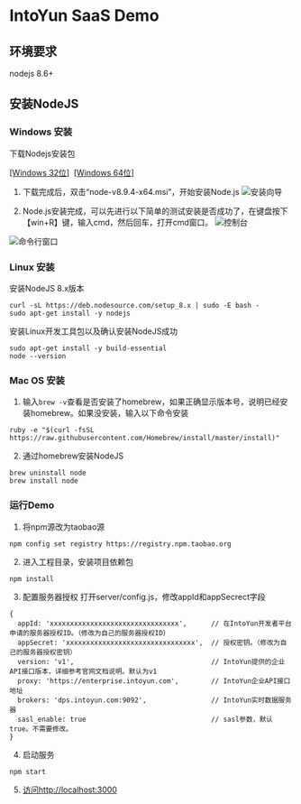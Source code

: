 # IntoYun SaaS Demo

## 环境要求
nodejs 8.6+

## 安装NodeJS

### Windows 安装
下载Nodejs安装包

[[Windows 32位]](https://nodejs.org/dist/v8.9.4/node-v8.9.4-x86.msi)&nbsp;&nbsp;[[Windows 64位]](https://nodejs.org/dist/v8.9.4/node-v8.9.4-x64.msi)

1. 下载完成后，双击“node-v8.9.4-x64.msi”，开始安装Node.js
![安装向导](https://upload-images.jianshu.io/upload_images/2267589-131af95ee6ebc811.png?imageMogr2/auto-orient/strip%7CimageView2/2/w/618)

2. Node.js安装完成，可以先进行以下简单的测试安装是否成功了，在键盘按下【win+R】键，输入cmd，然后回车，打开cmd窗口。
![控制台](https://upload-images.jianshu.io/upload_images/2267589-19531194e378a38a.png?imageMogr2/auto-orient/strip%7CimageView2/2/w/513)

![命令行窗口](https://upload-images.jianshu.io/upload_images/2267589-2c9ced41baca7c1e.png?imageMogr2/auto-orient/strip%7CimageView2/2/w/700)

### Linux 安装
安装NodeJS 8.x版本
```
curl -sL https://deb.nodesource.com/setup_8.x | sudo -E bash -
sudo apt-get install -y nodejs
```

安装Linux开发工具包以及确认安装NodeJS成功
```
sudo apt-get install -y build-essential
node --version
```

### Mac OS 安装
1. 输入`brew -v`查看是否安装了homebrew，如果正确显示版本号，说明已经安装homebrew。如果没安装，输入以下命令安装
```
ruby -e "$(curl -fsSL https://raw.githubusercontent.com/Homebrew/install/master/install)"
```

2. 通过homebrew安装NodeJS
```
brew uninstall node
brew install node
```

### 运行Demo

1. 将npm源改为taobao源
```
npm config set registry https://registry.npm.taobao.org
```

2. 进入工程目录，安装项目依赖包
```
npm install
```

3. 配置服务器授权
打开server/config.js，修改appId和appSecrect字段
```
{
  appId: 'xxxxxxxxxxxxxxxxxxxxxxxxxxxxxxxx',      // 在IntoYun开发者平台申请的服务器授权ID。（修改为自己的服务器授权ID）
  appSecret: 'xxxxxxxxxxxxxxxxxxxxxxxxxxxxxxxx',  // 授权密钥。（修改为自己的服务器授权密钥）
  version: 'v1',                                  // IntoYun提供的企业API接口版本，详细参考官网文档说明。默认为v1
  proxy: 'https://enterprise.intoyun.com',        // IntoYun企业API接口地址
  brokers: 'dps.intoyun.com:9092',                // IntoYun实时数据服务器
  sasl_enable: true                               // sasl参数，默认true。不需要修改。
}
```

4. 启动服务
```
npm start
```

5. [访问http://localhost:3000](http://localhost:3000)
